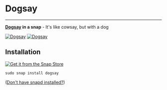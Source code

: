 # Dogsay #

-------------------------------------------------------------------------------

**[Dogsay](https://github.com/ffleming/dogsay) in a snap** - It's like cowsay, but with a dog

[![Dogsay](https://snapcraft.io/dogsay/badge.svg)](https://snapcraft.io/dogsay)
[![Dogsay](https://snapcraft.io//dogsay/trending.svg?name=0)](https://snapcraft.io/dogsay)

## Installation ##

[![Get it from the Snap Store](https://snapcraft.io/static/images/badges/en/snap-store-black.svg)](https://snapcraft.io/dogsay)

``` shell
sudo snap install dogsay
```

([Don't have snapd installed?](https://snapcraft.io/docs/core/install))
